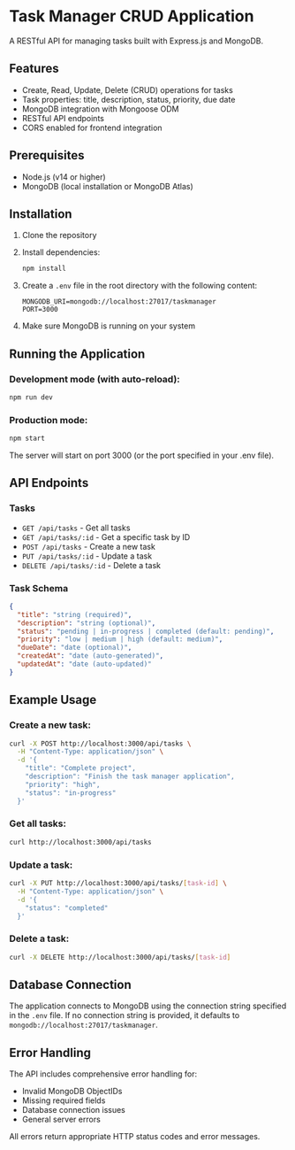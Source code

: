 # Task Manager CRUD Application

A RESTful API for managing tasks built with Express.js and MongoDB.

## Features

- Create, Read, Update, Delete (CRUD) operations for tasks
- Task properties: title, description, status, priority, due date
- MongoDB integration with Mongoose ODM
- RESTful API endpoints
- CORS enabled for frontend integration

## Prerequisites

- Node.js (v14 or higher)
- MongoDB (local installation or MongoDB Atlas)

## Installation

1. Clone the repository
2. Install dependencies:
   ```bash
   npm install
   ```

3. Create a `.env` file in the root directory with the following content:
   ```
   MONGODB_URI=mongodb://localhost:27017/taskmanager
   PORT=3000
   ```

4. Make sure MongoDB is running on your system

## Running the Application

### Development mode (with auto-reload):
```bash
npm run dev
```

### Production mode:
```bash
npm start
```

The server will start on port 3000 (or the port specified in your .env file).

## API Endpoints

### Tasks

- `GET /api/tasks` - Get all tasks
- `GET /api/tasks/:id` - Get a specific task by ID
- `POST /api/tasks` - Create a new task
- `PUT /api/tasks/:id` - Update a task
- `DELETE /api/tasks/:id` - Delete a task

### Task Schema

```json
{
  "title": "string (required)",
  "description": "string (optional)",
  "status": "pending | in-progress | completed (default: pending)",
  "priority": "low | medium | high (default: medium)",
  "dueDate": "date (optional)",
  "createdAt": "date (auto-generated)",
  "updatedAt": "date (auto-updated)"
}
```

## Example Usage

### Create a new task:
```bash
curl -X POST http://localhost:3000/api/tasks \
  -H "Content-Type: application/json" \
  -d '{
    "title": "Complete project",
    "description": "Finish the task manager application",
    "priority": "high",
    "status": "in-progress"
  }'
```

### Get all tasks:
```bash
curl http://localhost:3000/api/tasks
```

### Update a task:
```bash
curl -X PUT http://localhost:3000/api/tasks/[task-id] \
  -H "Content-Type: application/json" \
  -d '{
    "status": "completed"
  }'
```

### Delete a task:
```bash
curl -X DELETE http://localhost:3000/api/tasks/[task-id]
```

## Database Connection

The application connects to MongoDB using the connection string specified in the `.env` file. If no connection string is provided, it defaults to `mongodb://localhost:27017/taskmanager`.

## Error Handling

The API includes comprehensive error handling for:
- Invalid MongoDB ObjectIDs
- Missing required fields
- Database connection issues
- General server errors

All errors return appropriate HTTP status codes and error messages.
